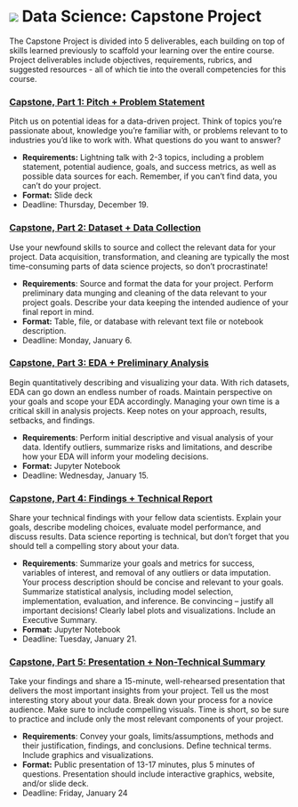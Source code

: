 # ![](https://ga-dash.s3.amazonaws.com/production/assets/logo-9f88ae6c9c3871690e33280fcf557f33.png) Data Science: Capstone Project

The Capstone Project is divided into 5 deliverables, each building on top of skills learned previously to scaffold your learning over the entire course. Project deliverables include objectives, requirements, rubrics, and suggested resources - all of which tie into the overall competencies for this course.

### **[Capstone, Part 1: Pitch + Problem Statement](./part-01/capstone-part-01.md)**

Pitch us on potential ideas for a data-driven project. Think of topics you’re passionate about, knowledge you’re familiar with, or problems relevant to to industries you’d like to work with. What questions do you want to answer?
- **Requirements:** Lightning talk with 2-3 topics, including a problem statement, potential audience, goals, and success metrics, as well as possible data sources for each. Remember, if you can’t find data, you can’t do your project.
- **Format:** Slide deck
- Deadline: Thursday, December 19.


### **[Capstone, Part 2: Dataset + Data Collection](./part-02/capstone-part-02.md)**

Use your newfound skills to source and collect the relevant data for your project. Data acquisition, transformation, and cleaning are typically the most time-consuming parts of data science projects, so don’t procrastinate! 

- **Requirements**: Source and format the data for your project. Perform preliminary data munging and cleaning of the data relevant to your project goals.  Describe your data keeping the intended audience of your final report in mind.
- **Format:** Table, file, or database with relevant text file or notebook description.
- Deadline: Monday, January 6.


### **[Capstone, Part 3: EDA + Preliminary Analysis](./part-03/capstone-part-03.md)**

Begin quantitatively describing and visualizing your data. With rich datasets, EDA can go down an endless number of roads. Maintain perspective on your goals and scope your EDA accordingly. Managing your own time is a critical skill in analysis projects.  Keep notes on your approach, results, setbacks, and findings.

- **Requirements**: Perform initial descriptive and visual analysis of your data. Identify outliers, summarize risks and limitations, and describe how your EDA will inform your modeling decisions.
- **Format:** Jupyter Notebook 
- Deadline: Wednesday, January 15.


### **[Capstone, Part 4: Findings + Technical Report](./part-04/capstone-part-04.md)**

Share your technical findings with your fellow data scientists. Explain your goals, describe modeling choices, evaluate model performance, and discuss results. Data science reporting is technical, but don’t forget that you should tell a compelling story about your data.

- **Requirements**: Summarize your goals and metrics for success, variables of interest, and removal of any outliers or data imputation. Your process description should be concise and relevant to your goals. Summarize statistical analysis, including model selection,  implementation, evaluation, and inference. Be convincing – justify all important decisions! Clearly label plots and visualizations. Include an Executive Summary.
- **Format:** Jupyter Notebook
- Deadline: Tuesday, January 21.


### **[Capstone, Part 5: Presentation + Non-Technical Summary](./part-05/capstone-part-05.md)**

Take your findings and share a 15-minute, well-rehearsed presentation that delivers the most important insights from your project. Tell us the most interesting story about your data. Break down your process for a novice audience. Make sure to include compelling visuals. Time is short, so be sure to practice and include only the most relevant components of your project.

- **Requirements**: Convey your goals, limits/assumptions, methods and their justification, findings, and conclusions. Define technical terms. Include graphics and visualizations. 
- **Format:** Public presentation of 13-17 minutes, plus 5 minutes of questions. Presentation should include interactive graphics, website, and/or slide deck.
- Deadline: Friday, January 24
